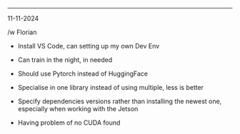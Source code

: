 
---

11-11-2024

/w Florian

* Install VS Code, can setting up my own Dev Env
* Can train in the night, in needed
* Should use Pytorch instead of HuggingFace 
* Specialise in one library instead of using multiple, less is better
* Specify dependencies versions rather than installing the newest one, especially when working with the Jetson


* Having problem of no CUDA found
